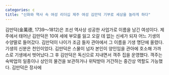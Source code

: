 ```yaml
---
categories: c
title: "신화와 역사 속 여성 리더십 제주 여성 김만덕 기부로 세상을 놀라게 하다"
---
```

김만덕(金萬德, 1739～1812)은 조선 역사상 성공한 사업가로 이름을 남긴 여성이다. 제주에서 태어난 김만덕은 10여 세에 부모를 잃고 오갈 데 없는 신세가 되자 어느 기생의 수양딸로 들어갔다. 김만덕이 나이가 조금 들자 관아에서 그 이름을 기생 명단에 올렸다. 기생의 신분은 천인이었다. 김만덕은 스물이 넘자 본인이 양인임을 관아에 호소해 가까스로 기생에서 벗어났다.그 후 김만덕은 독신으로 지내면서 객주 집을 운영했다. 객주는 숙박업의 일종이나 상인의 물건을 보관하거나 위탁받아 거간하는 중간상 역할도 가능했다. 김만덕은 장사에